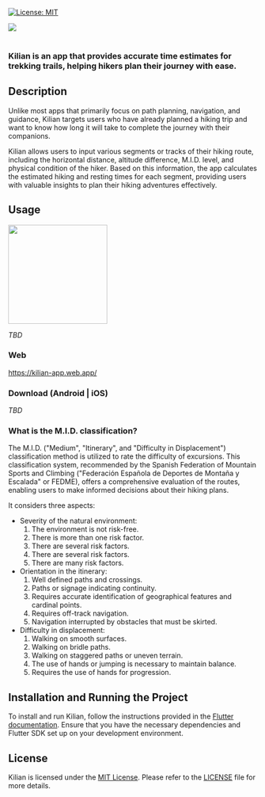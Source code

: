 [![License: MIT][license_badge]][license_link]

<img src="https://github.com/kaminoan-dev/Kilian/assets/97683015/7dfdb808-ffef-4d32-b46c-a22e24ab5d45" />
<br><br>

### Kilian is an app that provides accurate time estimates for trekking trails, helping hikers plan their journey with ease.

## Description

Unlike most apps that primarily focus on path planning, navigation, and guidance, Kilian targets users who have already planned a hiking trip and want to know how long it will take to complete the journey with their companions.

Kilian allows users to input various segments or tracks of their hiking route, including the horizontal distance, altitude difference, M.I.D. level, and physical condition of the hiker. Based on this information, the app calculates the estimated hiking and resting times for each segment, providing users with valuable insights to plan their hiking adventures effectively.

## Usage

<img src="https://github.com/kaminoan-dev/Kilian/assets/97683015/5b03b7b9-9be2-4191-9809-9594299a8cfe" width="200" />

_TBD_

### Web

https://kilian-app.web.app/

### Download (Android | iOS)

_TBD_

### What is the M.I.D. classification?

The M.I.D. ("Medium", "Itinerary", and "Difficulty in Displacement") classification method is utilized to rate the difficulty of excursions. This classification system, recommended by the Spanish Federation of Mountain Sports and Climbing ("Federación Española de Deportes de Montaña y Escalada" or FEDME), offers a comprehensive evaluation of the routes, enabling users to make informed decisions about their hiking plans.

It considers three aspects:
* Severity of the natural environment:
	1. The environment is not risk-free.
	2. There is more than one risk factor.
	3. There are several risk factors.
	4. There are several risk factors.
	5. There are many risk factors.
* Orientation in the itinerary:
	1. Well defined paths and crossings.
	2. Paths or signage indicating continuity.
	3. Requires accurate identification of geographical features and cardinal points.
	4. Requires off-track navigation.
	5. Navigation interrupted by obstacles that must be skirted.
* Difficulty in displacement:
	1. Walking on smooth surfaces.
	2. Walking on bridle paths.
	3. Walking on staggered paths or uneven terrain.
	4. The use of hands or jumping is necessary to maintain balance.
	5. Requires the use of hands for progression.

## Installation and Running the Project

To install and run Kilian, follow the instructions provided in the [Flutter documentation](https://flutter.dev/docs/get-started/install). Ensure that you have the necessary dependencies and Flutter SDK set up on your development environment.

## License

Kilian is licensed under the [MIT License](https://opensource.org/licenses/MIT). Please refer to the [LICENSE](https://github.com/kaminoan-dev/Kilian/blob/main/LICENSE) file for more details.

[license_badge]: https://img.shields.io/badge/license-MIT-blue.svg
[license_link]: https://opensource.org/licenses/MIT

